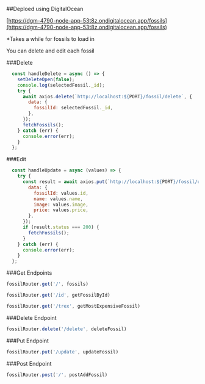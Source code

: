 ##Deploed using DigitalOcean

[https://dgm-4790-node-app-53t8z.ondigitalocean.app/fossils](https://dgm-4790-node-app-53t8z.ondigitalocean.app/fossils)

*Takes a while for fossils to load in

You can delete and edit each fossil

###Delete
```javascript
  const handleDelete = async () => {
    setDeleteOpen(false);
    console.log(selectedFossil._id);
    try {
      await axios.delete(`http://localhost:${PORT}/fossil/delete`, {
        data: {
          fossilId: selectedFossil._id,
        },
      });
      fetchFossils();
    } catch (err) {
      console.error(err);
    }
  };
```

###Edit

```javascript
  const handleUpdate = async (values) => {
    try {
      const result = await axios.put(`http://localhost:${PORT}/fossil/update`, {
        data: {
          fossilId: values.id,
          name: values.name,
          image: values.image,
          price: values.price,
        },
      });
      if (result.status === 200) {
        fetchFossils();
      }
    } catch (err) {
      console.error(err);
    }
  };
```

###Get Endpoints

```javascript
fossilRouter.get('/', fossils)

fossilRouter.get('/id', getFossilById)

fossilRouter.get('/trex', getMostExpensiveFossil)
```

###Delete Endpoint

```javascript
fossilRouter.delete('/delete', deleteFossil)
```

###Put Endpoint

```javascript
fossilRouter.put('/update', updateFossil)
```

###Post Endpoint

```javascript
fossilRouter.post('/', postAddFossil)
```